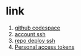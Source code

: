 # link

1. [github codespace](https://github.com/codespaces/mc-dusk-symmetrical-winner-g7g4wjqwrqr39q47)
2. [account ssh](https://github.com/settings/keys)
3. [repo deploy ssh](https://github.com/MC-dusk/cs_course/settings/keys)
4. [Personal access tokens](https://github.com/settings/tokens)
